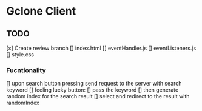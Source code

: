 # Gclone Client

## TODO
[x] Create review branch
[] index.html
[] eventHandler.js 
[] eventListeners.js
[] style.css

### Fucntionality 
[] upon search button pressing send request to the server with search keyword
[] feeling lucky button: 
    [] pass the keyword 
    [] then generate random index for the search result
    [] select and redirect to the result with randomIndex
